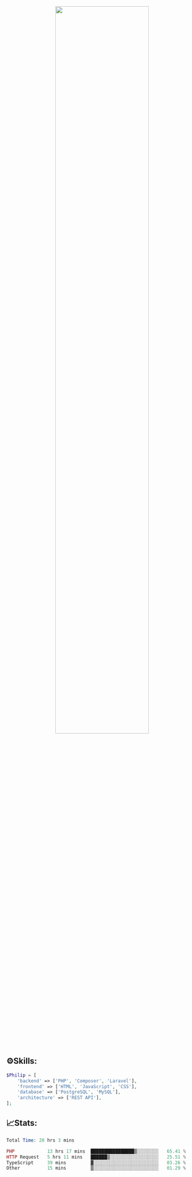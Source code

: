 <div align="center">
<img src="https://readme-typing-svg.demolab.com?font=Inconsolata&weight=500&size=50&duration=4000&pause=300&color=A7A459&center=true&vCenter=true&multiline=true&repeat=false&random=false&width=1300&height=140&lines=Hello,+Привет;I'm+Philip+a+beginner+backend+developer+in+php" width="70%" />
</div>

## ⚙️Skills:
```php
$Philip = [
    'backend' => ['PHP', 'Composer', 'Laravel'],
    'frontend' => ['HTML', 'JavaScript', 'CSS'],
    'database' => ['PostgreSQL', 'MySQL'],
    'architecture' => ['REST API'],
];
```
## 📈Stats:
<!--START_SECTION:waka-->

```PHP
Total Time: 20 hrs 3 mins

PHP            13 hrs 17 mins  ████████████████▒░░░░░░░░   65.41 %
HTTP Request   5 hrs 11 mins   ██████▒░░░░░░░░░░░░░░░░░░   25.51 %
TypeScript     39 mins         ▓░░░░░░░░░░░░░░░░░░░░░░░░   03.26 %
Other          15 mins         ▒░░░░░░░░░░░░░░░░░░░░░░░░   01.29 %
```

<!--END_SECTION:waka-->

